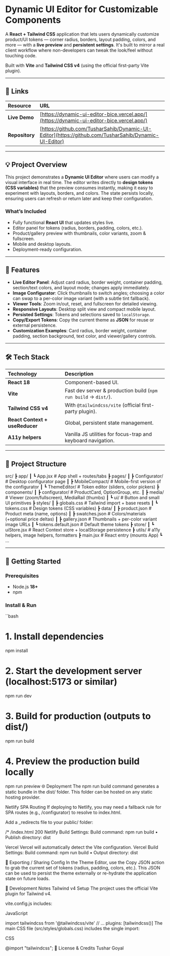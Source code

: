 # Dynamic UI Editor for Customizable Components

A **React + Tailwind CSS** application that lets users dynamically customize product/UI tokens — corner radius, borders, layout padding, colors, and more — with a **live preview** and **persistent settings**. It's built to mirror a real client workflow where non-developers can tweak the look/feel without touching code.

Built with **Vite** and **Tailwind CSS v4** (using the official first-party Vite plugin).

---

## 🔗 Links

| Resource | URL |
| :--- | :--- |
| **Live Demo** | [https://dynamic-ui-editor-bice.vercel.app/](https://dynamic-ui-editor-bice.vercel.app/) |
| **Repository** | [https://github.com/TusharSahib/Dynamic-UI-Editor](https://github.com/TusharSahib/Dynamic-UI-Editor) |

---

## 💡 Project Overview

This project demonstrates a **Dynamic UI Editor** where users can modify a visual interface in real time. The editor writes directly to **design tokens (CSS variables)** that the preview consumes instantly, making it easy to experiment with layouts, borders, and colors. The state persists locally, ensuring users can refresh or return later and keep their configuration.

### What’s Included

* Fully functional **React UI** that updates styles live.
* Editor panel for tokens (radius, borders, padding, colors, etc.).
* Product/gallery preview with thumbnails, color variants, zoom & fullscreen.
* Mobile and desktop layouts.
* Deployment-ready configuration.

---

## 🚀 Features

* **Live Editor Panel**: Adjust card radius, border weight, container padding, section/text colors, and layout mode; changes apply immediately.
* **Image Configurator**: Click thumbnails to switch angles; choosing a color can swap to a per-color image variant (with a subtle tint fallback).
* **Viewer Tools**: Zoom in/out, reset, and fullscreen for detailed viewing.
* **Responsive Layouts**: Desktop split view and compact mobile layout.
* **Persisted Settings**: Tokens and selections saved to `localStorage`.
* **Copy/Export Tokens**: Copy the current theme as **JSON** for reuse or external persistence.
* **Customization Examples**: Card radius, border weight, container padding, section background, text color, and viewer/gallery controls.

---

## 🛠 Tech Stack

| Technology | Description |
| :--- | :--- |
| **React 18** | Component-based UI. |
| **Vite** | Fast dev server & production build (`npm run build` → `dist/`). |
| **Tailwind CSS v4** | With `@tailwindcss/vite` (official first-party plugin). |
| **React Context + useReducer** | Global, persistent state management. |
| **A11y helpers** | Vanilla JS utilities for focus-trap and keyboard navigation. |

---

## 📁 Project Structure

src/ ┣ app/ ┃ ┗ App.jsx # App shell + routes/tabs ┣ pages/ ┃ ┣ Configurator/ # Desktop configurator page ┃ ┣ MobileCompact/ # Mobile-first version of the configurator ┃ ┗ ThemeEditor/ # Token editor (sliders, color pickers) ┣ components/ ┃ ┣ configurator/ # ProductCard, OptionGroup, etc. ┃ ┣ media/ # Viewer (zoom/fullscreen), MediaRail (thumbs) ┃ ┗ ui/ # Button and small UI primitives ┣ styles/ ┃ ┣ globals.css # Tailwind import + base resets ┃ ┗ tokens.css # Design tokens (CSS variables) ┣ data/ ┃ ┣ product.json # Product meta (name, options) ┃ ┣ swatches.json # Colors/materials (+optional price deltas) ┃ ┣ gallery.json # Thumbnails + per-color variant image URLs ┃ ┗ tokens.default.json # Default theme tokens ┣ store/ ┃ ┗ uiStore.jsx # React Context store + localStorage persistence ┣ utils/ # a11y helpers, image helpers, formatters ┣ main.jsx # React entry (mounts App) ┗ ...


---

## 🚦 Getting Started

### Prerequisites

* Node.js **18+**
* npm

### Install & Run

``bash

# 1. Install dependencies
npm install

# 2. Start the development server (localhost:5173 or similar)
npm run dev

# 3. Build for production (outputs to dist/)
npm run build

# 4. Preview the production build locally
npm run preview
🌐 Deployment
The npm run build command generates a static bundle in the dist/ folder. This folder can be hosted on any static hosting provider.

Netlify SPA Routing
If deploying to Netlify, you may need a fallback rule for SPA routes (e.g., /configurator) to resolve to index.html.

Add a _redirects file to your public/ folder:

/* /index.html 200
Netlify Build Settings: Build command: npm run build • Publish directory: dist

Vercel
Vercel will automatically detect the Vite configuration. Vercel Build Settings: Build command: npm run build • Output directory: dist

💾 Exporting / Sharing Config
In the Theme Editor, use the Copy JSON action to grab the current set of tokens (radius, padding, colors, etc.). This JSON can be used to persist the theme externally or re-hydrate the application state on future loads.

🔧 Development Notes
Tailwind v4 Setup
The project uses the official Vite plugin for Tailwind v4.

vite.config.js includes:

JavaScript

import tailwindcss from '@tailwindcss/vite'
// ... plugins: [tailwindcss()]
The main CSS file (src/styles/globals.css) includes the single import:

CSS

@import "tailwindcss";
📜 License & Credits
Tushar Goyal
